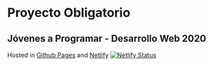 # Proyecto Obligatorio
## Jóvenes a Programar - Desarrollo Web 2020
Hosted in [Github Pages](https://htorresbobbio.github.io/Obligatorio-JaP-DW2020/) and [Netlify](https://inspiring-brown-8b315b.netlify.app/)
[![Netlify Status](https://api.netlify.com/api/v1/badges/de6e18df-9993-4ffc-89d1-c940105fc3ad/deploy-status)](https://app.netlify.com/sites/inspiring-brown-8b315b/deploys)